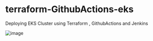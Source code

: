 # terraform-GithubActions-eks
Deploying EKS Cluster using Terraform , GithubActions and Jenkins

![image](https://github.com/user-attachments/assets/59dfe6b3-7354-41b3-b629-c67aa32a709d)

